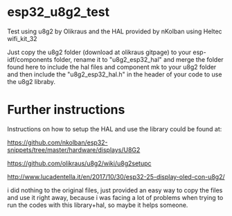 # esp32_u8g2_test
Test using u8g2 by Olikraus and the HAL provided by nKolban using Heltec wifi_kit_32

Just copy the u8g2 folder (download at olikraus gitpage) to your esp-idf/components folder, rename it to "u8g2_esp32_hal" and merge the folder found here to include the hal files and component mk to your u8g2 folder and then include the "u8g2_esp32_hal.h" in the header of your code to use the u8g2 libraby.

# Further instructions

Instructions on how to setup the HAL and use the library could be found at:

https://github.com/nkolban/esp32-snippets/tree/master/hardware/displays/U8G2

https://github.com/olikraus/u8g2/wiki/u8g2setupc

http://www.lucadentella.it/en/2017/10/30/esp32-25-display-oled-con-u8g2/

i did nothing to the original files, just provided an easy way to copy the files and use it right away, because i was facing a lot of problems when trying to run the codes with this library+hal, so maybe it helps someone. 
